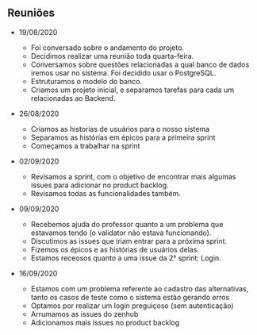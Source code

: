 ﻿
<!-- MEETINGS -->
## Reuniões

* 19/08/2020
   - Foi conversado sobre o andamento do projeto.
   - Decidimos realizar uma reunião toda quarta-feira.
   - Conversamos sobre questões relacionadas a qual banco de dados iremos usar no sistema. Foi decidido usar o PostgreSQL.
   - Estruturamos o modelo do banco.
   - Criamos um projeto inicial, e separamos tarefas para cada um relacionadas ao Backend.


* 26/08/2020
   - Criamos as historias de usuários para o nosso sistema
   - Separamos as histórias em épicos para a primeira sprint
   - Começamos a trabalhar na sprint

* 02/09/2020
   - Revisamos a sprint, com o objetivo de encontrar mais algumas issues para adicionar no product backlog.
   - Revisamos todas as funcionalidades também.
   
* 09/09/2020
   - Recebemos ajuda do professor quanto a um problema que estavamos tendo (o validator não estava funcionando).
   - Discutimos as issues que iriam entrar para a próxima sprint.
   - Fizemos os épicos e as histórias de usuários delas.
   - Estamos receosos quanto a uma issue da 2° sprint: Login.
   
* 16/09/2020
   - Estamos com um problema referente ao cadastro das alternativas, tanto os casos de teste como o sistema estão gerando erros
   - Optamos por realizar um login preguiçoso (sem autenticação)
   - Arrumamos as issues do zenhub
   - Adicionamos mais issues no product backlog